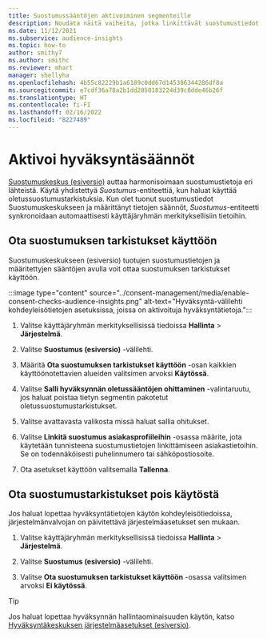 ```yaml
---
title: Suostumussääntöjen aktivoiminen segmenteille
description: Noudata näitä vaiheita, jotka linkittävät suostumustiedot ja aktivoivat suostumuksen tarkistukset käyttäjäryhmän merkityksellisissä tiedoissa. Järjestelmänvalvoja voi myös poistaa suostumuksen tarkistukset käytöstä.
ms.date: 11/12/2021
ms.subservice: audience-insights
ms.topic: how-to
author: smithy7
ms.author: smithc
ms.reviewer: mhart
manager: shellyha
ms.openlocfilehash: 4b55c82229b1a6189c0dd67d145386344286df8a
ms.sourcegitcommit: e7cdf36a78a2b1dd2850183224d39c8dde46b26f
ms.translationtype: HT
ms.contentlocale: fi-FI
ms.lasthandoff: 02/16/2022
ms.locfileid: "8227489"
---
```

# <a name="activate-consent-rules"></a>Aktivoi hyväksyntäsäännöt

[Suostumuskeskus (esiversio)](../consent-management/overview.md) auttaa harmonisoimaan suostumustietoja eri lähteistä. Käytä yhdistettyä *Suostumus*-entiteettiä, kun haluat käyttää oletussuostumustarkistuksia. Kun olet tuonut suostumustiedot Suostumuskeskukseen ja määrittänyt tietojen säännöt, *Suostumus*-entiteetti synkronoidaan automaattisesti käyttäjäryhmän merkityksellisiin tietoihin.

## <a name="enable-consent-checks"></a>Ota suostumuksen tarkistukset käyttöön

Suostumuskeskukseen (esiversio) tuotujen suostumustietojen ja määritettyjen sääntöjen avulla voit ottaa suostumuksen tarkistukset käyttöön. 

:::image type="content" source="../consent-management/media/enable-consent-checks-audience-insights.png" alt-text="Hyväksyntä-välilehti kohdeyleisötietojen asetuksissa, joissa on aktivoituja hyväksyntätietoja.":::

1. Valitse käyttäjäryhmän merkityksellisissä tiedoissa **Hallinta** > **Järjestelmä**.

1. Valitse **Suostumus (esiversio)** -välilehti.

1. Määritä **Ota suostumuksen tarkistukset käyttöön** -osan kaikkien käyttöönotettavien alueiden valitsimen arvoksi **Käytössä**.

1. Valitse **Salli hyväksynnän oletussääntöjen ohittaminen** -valintaruutu, jos haluat poistaa tietyn segmentin pakotetut oletussuostumustarkistukset. 

1. Valitse avattavasta valikosta missä haluat sallia ohitukset.     

1. Valitse **Linkitä suostumus asiakasprofiileihin** -osassa määrite, jota käytetään tunnisteena suostumustietojen linkittämiseen asiakastietoihin. Se on todennäköisesti puhelinnumero tai sähköpostiosoite. 

1. Ota asetukset käyttöön valitsemalla **Tallenna**.

## <a name="disable-consent-checks"></a>Ota suostumustarkistukset pois käytöstä

Jos haluat lopettaa hyväksyntätietojen käytön kohdeyleisötiedoissa, järjestelmänvalvojan on päivitettävä järjestelmäasetukset sen mukaan.

1. Valitse käyttäjäryhmän merkityksellisissä tiedoissa **Hallinta** > **Järjestelmä**.

1. Valitse **Suostumus (esiversio)** -välilehti.

1. Valitse **Ota suostumuksen tarkistukset käyttöön** -osassa valitsimen arvoksi **Ei käytössä**.

> [!TIP]
> Jos haluat lopettaa hyväksynnän hallintaominaisuuden käytön, katso [Hyväksyntäkeskuksen järjestelmäasetukset (esiversio)](../consent-management/system-settings.md).
